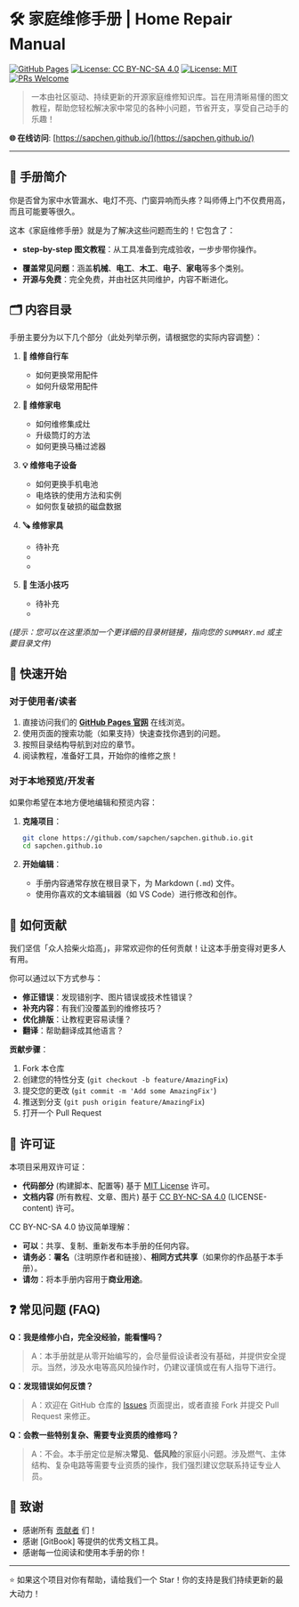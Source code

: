 # 🛠️ 家庭维修手册 | Home Repair Manual

[![GitHub Pages](https://img.shields.io/badge/GitHub-Pages-brightgreen?logo=github)](https://sapchen.github.io/)
[![License: CC BY-NC-SA 4.0](https://img.shields.io/badge/License-CC%20BY--NC--SA%204.0-lightgrey.svg)](https://creativecommons.org/licenses/by-nc-sa/4.0/)
[![License: MIT](https://img.shields.io/badge/License-MIT-yellow.svg)](https://opensource.org/licenses/MIT)
[![PRs Welcome](https://img.shields.io/badge/PRs-welcome-brightgreen.svg)](https://makeapullrequest.com)

> 一本由社区驱动、持续更新的开源家庭维修知识库。旨在用清晰易懂的图文教程，帮助您轻松解决家中常见的各种小问题，节省开支，享受自己动手的乐趣！

**🌐 在线访问**: [https://sapchen.github.io/](https://sapchen.github.io/)

---
## 📖 手册简介

你是否曾为家中水管漏水、电灯不亮、门窗异响而头疼？叫师傅上门不仅费用高，而且可能要等很久。

这本《家庭维修手册》就是为了解决这些问题而生的！它包含了：

-   **step-by-step 图文教程**：从工具准备到完成验收，一步步带你操作。
<!-- -   **安全须知**：所有操作均标明安全风险等级，确保你安全第一。 -->
-   **覆盖常见问题**：涵盖**机械**、**电工**、**木工**、**电子**、**家电**等多个类别。
-   **开源与免费**：完全免费，并由社区共同维护，内容不断进化。

## 🗂️ 内容目录

手册主要分为以下几个部分（此处列举示例，请根据您的实际内容调整）：

1.  **🔧 维修自行车**
    -   如何更换常用配件
    -   如何升级常用配件

2.  **🚰 维修家电**
    -   如何维修集成灶
    -   升级筒灯的方法
    -   如何更换马桶过滤器

3.  **💡 维修电子设备**
    -   如何更换手机电池
    -   电烙铁的使用方法和实例
    -   如何恢复破损的磁盘数据

4.  **🪚 维修家具**
    -   待补充
    -   
    -   

5.  **🎨 生活小技巧**
    -   待补充
    -   

*(提示：您可以在这里添加一个更详细的目录树链接，指向您的 `SUMMARY.md` 或主要目录文件)*

## 🚀 快速开始

### 对于使用者/读者

1.  直接访问我们的 **[GitHub Pages 官网](https://sapchen.github.io/)** 在线浏览。
2.  使用页面的搜索功能（如果支持）快速查找你遇到的问题。
3.  按照目录结构导航到对应的章节。
4.  阅读教程，准备好工具，开始你的维修之旅！

### 对于本地预览/开发者

如果你希望在本地方便地编辑和预览内容：

1.  **克隆项目**：
    ```bash
    git clone https://github.com/sapchen/sapchen.github.io.git
    cd sapchen.github.io
    ```

2.  **开始编辑**：
    -   手册内容通常存放在根目录下，为 Markdown (`.md`) 文件。
    -   使用你喜欢的文本编辑器（如 VS Code）进行修改和创作。

## 🤝 如何贡献

我们坚信「众人拾柴火焰高」，非常欢迎你的任何贡献！让这本手册变得对更多人有用。

你可以通过以下方式参与：

-   **修正错误**：发现错别字、图片错误或技术性错误？
-   **补充内容**：有我们没覆盖到的维修技巧？
-   **优化排版**：让教程更容易读懂？
-   **翻译**：帮助翻译成其他语言？

**贡献步骤**：

1.  Fork 本仓库
2.  创建您的特性分支 (`git checkout -b feature/AmazingFix`)
3.  提交您的更改 (`git commit -m 'Add some AmazingFix'`)
4.  推送到分支 (`git push origin feature/AmazingFix`)
5.  打开一个 Pull Request

## 📜 许可证

本项目采用双许可证：
- **代码部分** (构建脚本、配置等) 基于 [MIT License](LICENSE) 许可。
- **文档内容** (所有教程、文章、图片) 基于 [CC BY-NC-SA 4.0](https://creativecommons.org/licenses/by-nc-sa/4.0/) (LICENSE-content) 许可。

CC BY-NC-SA 4.0 协议简单理解：
-   **可以**：共享、复制、重新发布本手册的任何内容。
-   **请务必**：**署名**（注明原作者和链接）、**相同方式共享**（如果你的作品基于本手册）。
-   **请勿**：将本手册内容用于**商业用途**。

## ❓ 常见问题 (FAQ)

**Q：我是维修小白，完全没经验，能看懂吗？**
> A：本手册就是从零开始编写的，会尽量假设读者没有基础，并提供安全提示。当然，涉及水电等高风险操作时，仍建议谨慎或在有人指导下进行。

**Q：发现错误如何反馈？**
> A：欢迎在 GitHub 仓库的 [Issues](https://github.com/your-username/your-repo-name/issues) 页面提出，或者直接 Fork 并提交 Pull Request 来修正。

**Q：会教一些特别复杂、需要专业资质的维修吗？**
> A：不会。本手册定位是解决**常见**、**低风险**的家庭小问题。涉及燃气、主体结构、复杂电路等需要专业资质的操作，我们强烈建议您联系持证专业人员。

## 🙏 致谢

-   感谢所有 [贡献者](https://github.com/your-username/your-repo-name/graphs/contributors) 们！
-   感谢 [GitBook] 等提供的优秀文档工具。
-   感谢每一位阅读和使用本手册的你！

---

⭐ 如果这个项目对你有帮助，请给我们一个 Star！你的支持是我们持续更新的最大动力！